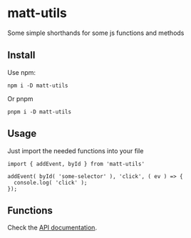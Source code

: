 # matt-utils
Some simple shorthands for some js functions and methods

## Install

Use npm:

```
npm i -D matt-utils
```

Or pnpm

```
pnpm i -D matt-utils
```

## Usage

Just import the needed functions into your file

```
import { addEvent, byId } from 'matt-utils'

addEvent( byId( 'some-selector' ), 'click', ( ev ) => {
  console.log( 'click' );
});
```

## Functions

Check the [API documentation](api.md).